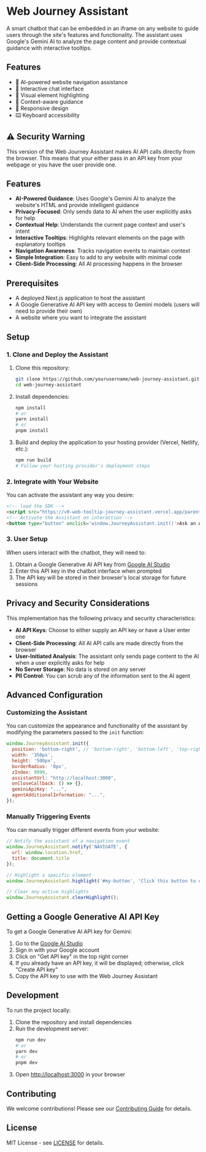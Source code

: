 # Web Journey Assistant

A smart chatbot that can be embedded in an iframe on any website to guide users through the site's features and functionality. The assistant uses Google's Gemini AI to analyze the page content and provide contextual guidance with interactive tooltips.

## Features

- 🤖 AI-powered website navigation assistance
- 💬 Interactive chat interface
- 🎯 Visual element highlighting
- 🔄 Context-aware guidance
- 📱 Responsive design
- ⌨️ Keyboard accessibility

## ⚠️ Security Warning

This version of the Web Journey Assistant makes AI API calls directly from the browser. This means that your either pass in an API key from your webpage or you have the user provide one.

## Features

- **AI-Powered Guidance**: Uses Google's Gemini AI to analyze the website's HTML and provide intelligent guidance
- **Privacy-Focused**: Only sends data to AI when the user explicitly asks for help
- **Contextual Help**: Understands the current page context and user's intent
- **Interactive Tooltips**: Highlights relevant elements on the page with explanatory tooltips
- **Navigation Awareness**: Tracks navigation events to maintain context
- **Simple Integration**: Easy to add to any website with minimal code
- **Client-Side Processing**: All AI processing happens in the browser

## Prerequisites

- A deployed Next.js application to host the assistant
- A Google Generative AI API key with access to Gemini models (users will need to provide their own)
- A website where you want to integrate the assistant

## Setup

### 1. Clone and Deploy the Assistant

1. Clone this repository:
   ```bash
   git clone https://github.com/yourusername/web-journey-assistant.git
   cd web-journey-assistant
   ```

2. Install dependencies:
   ```bash
   npm install
   # or
   yarn install
   # or
   pnpm install
   ```

3. Build and deploy the application to your hosting provider (Vercel, Netlify, etc.):
   ```bash
   npm run build
   # Follow your hosting provider's deployment steps
   ```

### 2. Integrate with Your Website

You can activate the assistant any way you desire:

```html
<!-- load the SDK -->
<script src="https://v0-web-tooltip-journey-assistant.vercel.app/parent-script.js" defer></script>
<!-- Activate the Assistant on interaction -->
<button type="button" onclick='window.JourneyAssistant.init()'>Ask an Assistant</button>
```

### 3. User Setup

When users interact with the chatbot, they will need to:

1. Obtain a Google Generative AI API key from [Google AI Studio](https://makersuite.google.com/)
2. Enter this API key in the chatbot interface when prompted
3. The API key will be stored in their browser's local storage for future sessions

## Privacy and Security Considerations

This implementation has the following privacy and security characteristics:

- **AI API Keys**: Choose to either supply an API key or have a User enter one
- **Client-Side Processing**: All AI API calls are made directly from the browser
- **User-Initiated Analysis**: The assistant only sends page content to the AI when a user explicitly asks for help
- **No Server Storage**: No data is stored on any server
- **PII Control**: You can scrub any of the information sent to the AI agent

## Advanced Configuration

### Customizing the Assistant

You can customize the appearance and functionality of the assistant by modifying the parameters passed to the `init` function:

```javascript
window.JourneyAssistant.init({
  position: 'bottom-right', // 'bottom-right', 'bottom-left', 'top-right', 'top-left'
  width: '350px',
  height: '500px',
  borderRadius: '8px',
  zIndex: 9999,
  assistantUrl: "http://localhost:3000",
  onCloseCallback: () => {},
  geminiApiKey: "...",
  agentAdditionalInformation: "...",
});
```

### Manually Triggering Events

You can manually trigger different events from your website:

```javascript
// Notify the assistant of a navigation event
window.JourneyAssistant.notify('NAVIGATE', {
  url: window.location.href,
  title: document.title
});

// Highlight a specific element
window.JourneyAssistant.highlight('#my-button', 'Click this button to continue');

// Clear any active highlights
window.JourneyAssistant.clearHighlight();
```

## Getting a Google Generative AI API Key

To get a Google Generative AI API key for Gemini:

1. Go to the [Google AI Studio](https://makersuite.google.com/)
2. Sign in with your Google account
3. Click on "Get API key" in the top right corner
4. If you already have an API key, it will be displayed; otherwise, click "Create API key"
5. Copy the API key to use with the Web Journey Assistant

## Development

To run the project locally:

1. Clone the repository and install dependencies
2. Run the development server:
   ```bash
   npm run dev
   # or
   yarn dev
   # or
   pnpm dev
   ```
3. Open [http://localhost:3000](http://localhost:3000) in your browser


## Contributing

We welcome contributions! Please see our [Contributing Guide](CONTRIBUTING.md) for details.

## License

MIT License - see [LICENSE](LICENSE) for details.